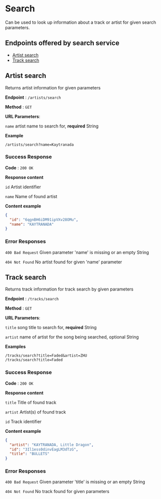 # Search

Can be used to look up information about a track or artist for given search parameters.

## Endpoints offered by search service
* [Artist search](#artist-search) 
* [Track search](#track-search) 

## Artist search

Returns artist information for given parameters

**Endpoint** : `/artists/search`

**Method** : `GET`

**URL Parameters**: 

`name` artist name to search for, **required** String

**Example**
```
/artists/search?name=Kaytranada
```

### Success Response

**Code** : `200 OK`

**Response content**

`id` Artist identifier

`name` Name of found artist

**Content example**

```json
{
  "id": "6qgnBH6iDM91ipVXv28OMu",
  "name": "KAYTRANADA"
}
```

### Error Responses

`400 Bad Request` Given parameter 'name' is missing or an empty String

`404 Not Found` No artist found for given 'name' parameter



## Track search

Returns track information for track search by given parameters

**Endpoint** : `/tracks/search`

**Method** : `GET`

**URL Parameters**: 

`title` song title to search for, **required** String

`artist` name of artist for the song being searched, optional String

**Examples**
```
/tracks/search?title=Faded&artist=ZHU
/tracks/search?title=Faded
```

### Success Response

**Code** : `200 OK`

**Response content**

`title` Title of found track

`artist` Artist(s) of found track

`id` Track identifier

**Content example**

```json
{
  "artist": "KAYTRANADA, Little Dragon",
  "id": "3Il1ess0dinvEagLM3dTzG",
  "title": "BULLETS"
}
```

### Error Responses

`400 Bad Request` Given parameter 'title' is missing or an empty String

`404 Not Found` No track found for given parameters



